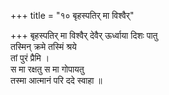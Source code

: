 +++
title = "१० बृहस्पतिर् मा विश्वैर्"

+++
बृहस्पतिर् मा विश्वैर् देवैर् ऊर्ध्वाया दिशः पातु  
तस्मिन् क्रमे तस्मिं श्रये  
तां पुरं प्रैमि ।  
स मा रक्षतु स मा गोपायतु  
तस्मा आत्मानं परि ददे स्वाहा ॥